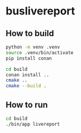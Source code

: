 # buslivereport

## How to build
```sh
python -m venv .venv
source .venv/bin/activate
pip install conan

cd build
conan install ..
cmake ..
cmake --build .
```

## How to run
```sh
cd build
./bin/app livereport
```
